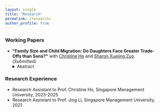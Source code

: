 ```yaml
---
layout: single
title: "Research"
permalink: /research/
author_profile: true
---
```


### Working Papers
- **"Family Size and Child Migration: Do Daughters Face Greater Trade-Offs than Sons?"** with [Christine Ho](https://sites.google.com/site/christineho5) and [Sharon Xuejing Zuo](https://sites.google.com/site/sharonxuejingzuo/home). (_Submitted_)
   <details>
   <summary>Abstract</summary>
      The abstract is forthcoming.
   </details>


### Research Experience
- Research Assistant to Prof. Christine Ho, Singapore Management University, 2023-2025
- Research Assistant to Prof. Jing Li, Singapore Management University, 2021
